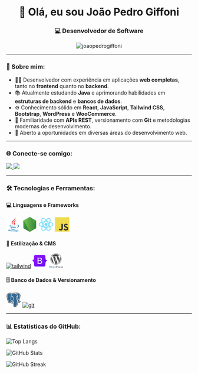 <h1 align="center">👋 Olá, eu sou João Pedro Giffoni</h1>
<h3 align="center">💻 Desenvolvedor de Software</h3>

<p align="center">
  <img src="https://komarev.com/ghpvc/?username=joaopedrogiffoni&label=Visualizações%20no%20perfil&color=0e75b6&style=flat" alt="joaopedrogiffoni" />
</p>

---

### 🧠 Sobre mim:

- 👨‍💻 Desenvolvedor com experiência em aplicações **web completas**, tanto no **frontend** quanto no **backend**.
- 📚 Atualmente estudando **Java** e aprimorando habilidades em **estruturas de backend** e **bancos de dados**.
- ⚙️ Conhecimento sólido em **React**, **JavaScript**, **Tailwind CSS**, **Bootstrap**, **WordPress** e **WooCommerce**.
- 🔗 Familiaridade com **APIs REST**, versionamento com **Git** e metodologias modernas de desenvolvimento.
- 🚀 Aberto a oportunidades em diversas áreas do desenvolvimento web.

---

### 🌐 Conecte-se comigo:
<p align="left">
  <a href="https://linkedin.com/in/joão-pedro-giffoni-barbosa-237a67102" target="_blank">
    <img src="https://img.shields.io/badge/-LinkedIn-%230077B5?style=for-the-badge&logo=linkedin&logoColor=white" />
  </a>
  <a href="https://instagram.com/joaopedrogiffoni" target="_blank">
    <img src="https://img.shields.io/badge/-Instagram-%23E4405F?style=for-the-badge&logo=instagram&logoColor=white" />
  </a>
</p>

---

### 🛠️ Tecnologias e Ferramentas:

#### 💻 Linguagens e Frameworks
<p align="left">
  <a href="https://www.java.com" target="_blank"><img src="https://raw.githubusercontent.com/devicons/devicon/master/icons/java/java-original.svg" alt="java" width="40" height="40"/></a>
  <a href="https://nodejs.org/" target="_blank"><img src="https://raw.githubusercontent.com/devicons/devicon/master/icons/nodejs/nodejs-original.svg" alt="nodejs" width="40" height="40"/></a>
  <a href="https://reactjs.org/" target="_blank"><img src="https://raw.githubusercontent.com/devicons/devicon/master/icons/react/react-original.svg" alt="react" width="40" height="40"/></a>
  <a href="https://developer.mozilla.org/en-US/docs/Web/JavaScript" target="_blank"><img src="https://raw.githubusercontent.com/devicons/devicon/master/icons/javascript/javascript-original.svg" alt="javascript" width="40" height="40"/></a>
</p>

#### 🎨 Estilização & CMS
<p align="left">
  <a href="https://tailwindcss.com/" target="_blank"><img src="https://www.vectorlogo.zone/logos/tailwindcss/tailwindcss-icon.svg" alt="tailwind" width="40" height="40"/></a>
  <a href="https://getbootstrap.com" target="_blank"><img src="https://raw.githubusercontent.com/devicons/devicon/master/icons/bootstrap/bootstrap-original.svg" alt="bootstrap" width="40" height="40"/></a>
  <a href="https://wordpress.org/" target="_blank"><img src="https://raw.githubusercontent.com/devicons/devicon/master/icons/wordpress/wordpress-original.svg" alt="wordpress" width="40" height="40"/></a>
</p>

#### 🗄️ Banco de Dados & Versionamento
<p align="left">
  <a href="https://www.postgresql.org/" target="_blank"><img src="https://raw.githubusercontent.com/devicons/devicon/master/icons/postgresql/postgresql-original.svg" alt="postgresql" width="40" height="40"/></a>
  <a href="https://git-scm.com/" target="_blank"><img src="https://www.vectorlogo.zone/logos/git-scm/git-scm-icon.svg" alt="git" width="40" height="40"/></a>
</p>

---

### 📊 Estatísticas do GitHub:

<p align="left">
  <img src="https://github-readme-stats.vercel.app/api/top-langs?username=joaopedrogiffoni&show_icons=true&locale=pt-br&layout=compact" alt="Top Langs" />
</p>

<p align="left">
  <img src="https://github-readme-stats.vercel.app/api?username=joaopedrogiffoni&show_icons=true&locale=pt-br" alt="GitHub Stats" />
</p>

<p align="left">
  <img src="https://github-readme-streak-stats.herokuapp.com/?user=joaopedrogiffoni&theme=default" alt="GitHub Streak" />
</p>


